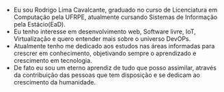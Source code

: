 - Eu sou Rodrigo Lima Cavalcante, graduado no curso de Licenciatura em Computação pela UFRPE, atualmente cursando Sistemas de Informação pela Estácio(EaD).
- Eu tenho interesse em desenvolvimento web, Software livre, IoT, Virtualização e quero entender mais sobre o universo DevOPs.
- Atualmente tenho me dedicado aos estudos nas áreas informadas para crescrer em conhecimento, objetivando sempre o aprendizado e crescimento em tecnologia.
- De fato eu sou um eterno aprendiz de tudo que posso assimilar, através da contribuição das pessoas que tem disposição e se dedicam ao crescimento da humanidade. 

<!---
rodrigoll01/rodrigoll01 is a ✨ special ✨ repository because its `README.md` (this file) appears on your GitHub profile.
You can click the Preview link to take a look at your changes.
--->
